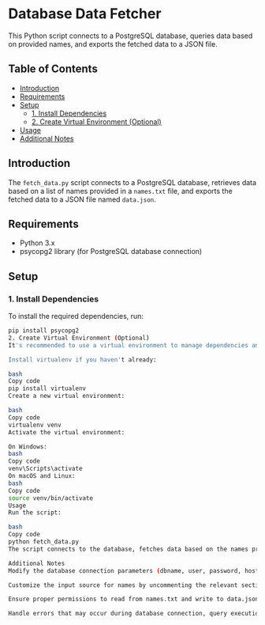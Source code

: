 # Database Data Fetcher

This Python script connects to a PostgreSQL database, queries data based on provided names, and exports the fetched data to a JSON file.

## Table of Contents

- [Introduction](#introduction)
- [Requirements](#requirements)
- [Setup](#setup)
  - [1. Install Dependencies](#1-install-dependencies)
  - [2. Create Virtual Environment (Optional)](#2-create-virtual-environment-optional)
- [Usage](#usage)
- [Additional Notes](#additional-notes)

## Introduction

The `fetch_data.py` script connects to a PostgreSQL database, retrieves data based on a list of names provided in a `names.txt` file, and exports the fetched data to a JSON file named `data.json`.

## Requirements

- Python 3.x
- psycopg2 library (for PostgreSQL database connection)

## Setup

### 1. Install Dependencies

To install the required dependencies, run:

```bash
pip install psycopg2
2. Create Virtual Environment (Optional)
It's recommended to use a virtual environment to manage dependencies and isolate the project environment:

Install virtualenv if you haven't already:

bash
Copy code
pip install virtualenv
Create a new virtual environment:

bash
Copy code
virtualenv venv
Activate the virtual environment:

On Windows:
bash
Copy code
venv\Scripts\activate
On macOS and Linux:
bash
Copy code
source venv/bin/activate
Usage
Run the script:

bash
Copy code
python fetch_data.py
The script connects to the database, fetches data based on the names provided in names.txt, and exports the fetched data to data.json.

Additional Notes
Modify the database connection parameters (dbname, user, password, host) in the script according to your PostgreSQL database configuration.

Customize the input source for names by uncommenting the relevant section in the script (reading from a CSV file or directly from code).

Ensure proper permissions to read from names.txt and write to data.json.

Handle errors that may occur during database connection, query execution, or file operations.